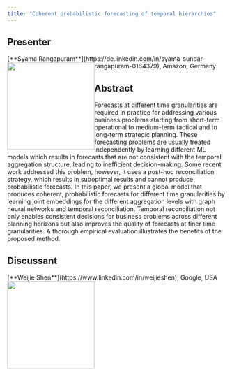 ```yaml
---
title: "Coherent probabilistic forecasting of temporal hierarchies"
---
```


## Presenter

<div class = "figure">
[**Syama Rangapuram**](https://de.linkedin.com/in/syama-sundar-rangapuram-0164379), Amazon, Germany
<img src="/img/rangapuram.png"  width=200px height=200px style="float:left">
</div>

## Abstract

Forecasts at different time granularities are required in practice for addressing various business problems starting from short-term operational to medium-term tactical and to long-term strategic planning. These forecasting problems are usually treated independently by learning different ML models which results in forecasts that are not consistent with the temporal aggregation structure, leading to inefficient decision-making. Some recent work addressed this problem, however, it uses a post-hoc reconciliation strategy, which results in suboptimal results and cannot produce probabilistic forecasts. In this paper, we present a global model that produces coherent, probabilistic forecasts for different time granularities by learning joint embeddings for the different aggregation levels with graph neural networks and temporal reconciliation. Temporal reconciliation not only enables consistent decisions for business problems across different planning horizons but also improves the quality of forecasts at finer time granularities. A thorough empirical evaluation illustrates the benefits of the proposed method.

## Discussant

<div class = "figure">
[**Weijie Shen**](https://www.linkedin.com/in/weijieshen), Google, USA
<img src=/img/weijie.png  width=200px height=200px style="float:left">
</div>
